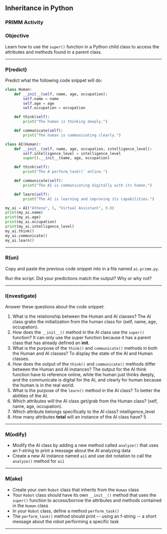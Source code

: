 ## Inheritance in Python
### PRIMM Activity 

### Objective

Learn how to use the `super()` function in a Python child class to access the attributes and methods found in a parent class.

---

### P(redict)

Predict what the following code snippet will do:
```py
class Human:
    def __init__(self, name, age, occupation):
        self.name = name
        self.age = age
        self.occupation = occupation

    def think(self):
        print("The human is thinking deeply.")

    def communicate(self):
        print("The human is communicating clearly.")

class AI(Human):
    def __init__(self, name, age, occupation, intelligence_level):
        self.intelligence_level = intelligence_level
        super().__init__(name, age, occupation)

    def think(self):
        print("The A`perform_task()` online.")

    def communicate(self):
        print("The AI is communicating digitally with its human.")

    def learn(self):
        print("The AI is learning and improving its capabilities.")

my_ai = AI("Athena", 5, "Virtual Assistant", 9.8)
print(my_ai.name)
print(my_ai.age)
print(my_ai.occupation)
print(my_ai.intelligence_level)
my_ai.think()
my_ai.communicate()
my_ai.learn()
```
---
### R(un)

Copy and paste the previous code snippet into in a file named `ai-primm.py`.

Run the script.  Did your predictions match the output?  Why or why not?

---

### I(nvestigate)

Answer these questions about the code snippet:

1. What is the relationship between the Human and AI classes?
The AI class grabs the initialization from the human class for (self, name, age, occupation).
2. How does the `__init__()` method in the AI class use the `super()` function? It can only use the super function because it has a parent class that has already defined an __init__.
3. What is the purpose of the `think()` and `communicate()` methods in both the Human and AI classes?
To display the state of the AI and Human classes.
4. How does the output of the `think()` and `communicate()` methods differ between the Human and AI instances?
The output for the AI think function have to reference online, while the human just thinks deeply, and the communicate is digital for the AI, and clearly for human because the human is in the real world.
5. What is the purpose of the `learn()` method in the AI class?
To better the abilities of the AI.
6. Which attributes will the AI class get/grab from the Human class?
(self, name, age, occupation).
7. Which attribute belongs specifically to the AI class?
intelligence_level
8. How many attributes **total** will an instance of the AI class have?
5

---

### M(odify)

- Modify the AI class by adding a new method called `analyze()` that uses an f-string to print a message about the AI analyzing data
- Create a new AI instance named `ai1` and use dot notation to call the `analyze()` method for `ai1`

---

### M(ake)

- Create your own `Robot` class that inherits from the `Human` class
- Your `Robot` class should have its own `__init__()` method that uses the `super()` function to access/borrow the attributes and methods contained in the `Human` class
- In your `Robot` class, define a method `perform_task()`
- The `perform_task()` method should print -- using an f-string -- a short message about the robot performing a specific task

---
